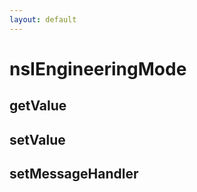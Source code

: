 ```yaml
---
layout: default
---
```


# nsIEngineeringMode #

## getValue ##

## setValue ##

## setMessageHandler ##
